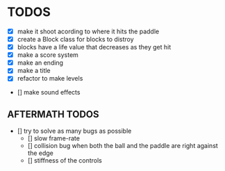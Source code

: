 # TODOS

- [x] make it shoot acording to where it hits the paddle
- [x] create a Block class for blocks to distroy
- [x] blocks have a life value that decreases as they get hit
- [x] make a score system
- [x] make an ending
- [x] make a title
- [x] refactor to make levels
- [] make sound effects

## AFTERMATH TODOS

- [] try to solve as many bugs as possible
  - [] slow frame-rate
  - [] collision bug when both the ball and the paddle are right against the edge
  - [] stiffness of the controls
